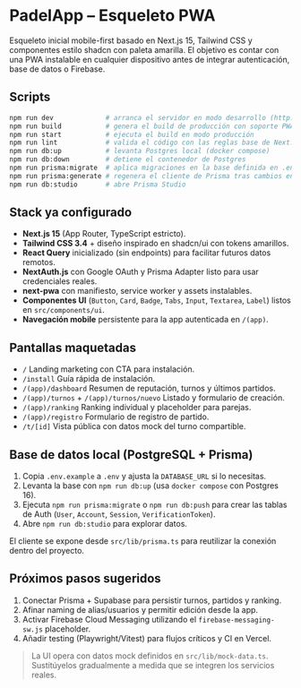 # PadelApp – Esqueleto PWA

Esqueleto inicial mobile-first basado en Next.js 15, Tailwind CSS y componentes estilo shadcn con paleta amarilla. El objetivo es contar con una PWA instalable en cualquier dispositivo antes de integrar autenticación, base de datos o Firebase.

## Scripts

```bash
npm run dev             # arranca el servidor en modo desarrollo (http://localhost:3000)
npm run build           # genera el build de producción con soporte PWA
npm run start           # ejecuta el build en modo producción
npm run lint            # valida el código con las reglas base de Next.js
npm run db:up           # levanta Postgres local (docker compose)
npm run db:down         # detiene el contenedor de Postgres
npm run prisma:migrate  # aplica migraciones en la base definida en .env
npm run prisma:generate # regenera el cliente de Prisma tras cambios en el schema
npm run db:studio       # abre Prisma Studio
```

## Stack ya configurado

- **Next.js 15** (App Router, TypeScript estricto).
- **Tailwind CSS 3.4** + diseño inspirado en shadcn/ui con tokens amarillos.
- **React Query** inicializado (sin endpoints) para facilitar futuros datos remotos.
- **NextAuth.js** con Google OAuth y Prisma Adapter listo para usar credenciales reales.
- **next-pwa** con manifiesto, service worker y assets instalables.
- **Componentes UI** (`Button`, `Card`, `Badge`, `Tabs`, `Input`, `Textarea`, `Label`) listos en `src/components/ui`.
- **Navegación mobile** persistente para la app autenticada en `/(app)`.

## Pantallas maquetadas

- `/` Landing marketing con CTA para instalación.
- `/install` Guía rápida de instalación.
- `/(app)/dashboard` Resumen de reputación, turnos y últimos partidos.
- `/(app)/turnos` + `/(app)/turnos/nuevo` Listado y formulario de creación.
- `/(app)/ranking` Ranking individual y placeholder para parejas.
- `/(app)/registro` Formulario de registro de partido.
- `/t/[id]` Vista pública con datos mock del turno compartible.

## Base de datos local (PostgreSQL + Prisma)

1. Copia `.env.example` a `.env` y ajusta la `DATABASE_URL` si lo necesitas.
2. Levanta la base con `npm run db:up` (usa `docker compose` con Postgres 16).
3. Ejecuta `npm run prisma:migrate` o `npm run db:push` para crear las tablas de Auth (`User`, `Account`, `Session`, `VerificationToken`).
4. Abre `npm run db:studio` para explorar datos.

El cliente se expone desde `src/lib/prisma.ts` para reutilizar la conexión dentro del proyecto.

## Próximos pasos sugeridos

1. Conectar Prisma + Supabase para persistir turnos, partidos y ranking.
2. Afinar naming de alias/usuarios y permitir edición desde la app.
3. Activar Firebase Cloud Messaging utilizando el `firebase-messaging-sw.js` placeholder.
4. Añadir testing (Playwright/Vitest) para flujos críticos y CI en Vercel.

> La UI opera con datos mock definidos en `src/lib/mock-data.ts`. Sustitúyelos gradualmente a medida que se integren los servicios reales.

